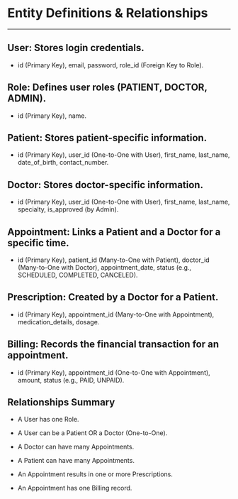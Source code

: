 # Entity Definitions & Relationships
------

## User: Stores login credentials.

- id (Primary Key), email, password, role_id (Foreign Key to Role).

## Role: Defines user roles (PATIENT, DOCTOR, ADMIN).

- id (Primary Key), name.

## Patient: Stores patient-specific information.

- id (Primary Key), user_id (One-to-One with User), first_name, last_name, date_of_birth, contact_number.

## Doctor: Stores doctor-specific information.

- id (Primary Key), user_id (One-to-One with User), first_name, last_name, specialty, is_approved (by Admin).

## Appointment: Links a Patient and a Doctor for a specific time.

- id (Primary Key), patient_id (Many-to-One with Patient), doctor_id (Many-to-One with Doctor), appointment_date, status (e.g., SCHEDULED, COMPLETED, CANCELED).

## Prescription: Created by a Doctor for a Patient.

- id (Primary Key), appointment_id (Many-to-One with Appointment), medication_details, dosage.

## Billing: Records the financial transaction for an appointment.

- id (Primary Key), appointment_id (One-to-One with Appointment), amount, status (e.g., PAID, UNPAID).

## Relationships Summary
- A User has one Role.

- A User can be a Patient OR a Doctor (One-to-One).

- A Doctor can have many Appointments.

- A Patient can have many Appointments.

- An Appointment results in one or more Prescriptions.

- An Appointment has one Billing record.